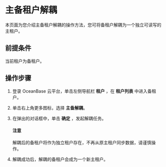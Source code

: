 # 主备租户解耦

本页面为您介绍主备租户解耦的操作方法，您可将备租户解耦为一个独立可读写的主租户。

## 前提条件

当前租户为备租户。

## 操作步骤

1. 登录 OceanBase 云平台，单击左侧导航栏 **租户** ，在 **租户列表** 中进入备租户。

2. 单击右上角更多图标，选择 **主备解耦**。

3. 在弹出的对话框中，单击 **确定** ，发起解耦任务。

    <main id="notice" type='notice'>
    <h4>注意</h4>
    <p>解耦后的备租户将作为独立租户存在，不再从原主租户同步数据，请谨慎操作。</p>
    </ul>
    </main>

4. 解耦成功后，解耦的备租户会成为一个新主租户。
